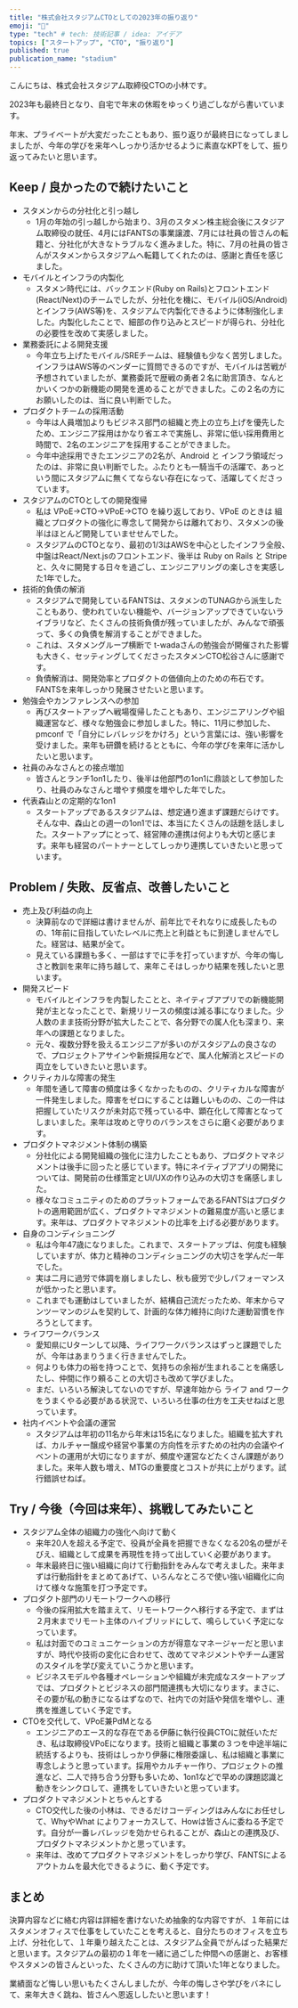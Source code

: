 ```yaml
---
title: "株式会社スタジアムCTOとしての2023年の振り返り"
emoji: "📝"
type: "tech" # tech: 技術記事 / idea: アイデア
topics: ["スタートアップ", "CTO", "振り返り"]
published: true
publication_name: "stadium"
---
```


こんにちは、株式会社スタジアム取締役CTOの小林です。

2023年も最終日となり、自宅で年末の休暇をゆっくり過ごしながら書いています。

年末、プライベートが大変だったこともあり、振り返りが最終日になってしましましたが、今年の学びを来年へしっかり活かせるように素直なKPTをして、振り返ってみたいと思います。

## Keep / 良かったので続けたいこと

- スタメンからの分社化と引っ越し
  - 1月の年始の引っ越しから始まり、3月のスタメン株主総会後にスタジアム取締役の就任、4月にはFANTSの事業譲渡、7月には社員の皆さんの転籍と、分社化が大きなトラブルなく進みました。特に、7月の社員の皆さんがスタメンからスタジアムへ転籍してくれたのは、感謝と責任を感じました。
- モバイルとインフラの内製化
  - スタメン時代には、バックエンド(Ruby on Rails)とフロントエンド(React/Next)のチームでしたが、分社化を機に、モバイル(iOS/Android)とインフラ(AWS等)を、スタジアムで内製化できるように体制強化しました。内製化したことで、細部の作り込みとスピードが得られ、分社化の必要性を改めて実感しました。
- 業務委託による開発支援
  - 今年立ち上げたモバイル/SREチームは、経験値も少なく苦労しました。インフラはAWS等のベンダーに質問できるのですが、モバイルは苦戦が予想されていましたが、業務委託で歴戦の勇者２名に助言頂き、なんとかいくつかの新機能の開発を進めることができました。この２名の方にお願いしたのは、当に良い判断でした。
- プロダクトチームの採用活動
  - 今年は人員増加よりもビジネス部門の組織と売上の立ち上げを優先したため、エンジニア採用はかなり省エネで実施し、非常に低い採用費用と時間で、2名のエンジニアを採用することができました。
  - 今年中途採用できたエンジニアの2名が、Android と インフラ領域だったのは、非常に良い判断でした。ふたりとも一騎当千の活躍で、あっという間にスタジアムに無くてならない存在になって、活躍してくださっています。
- スタジアムのCTOとしての開発復帰
  - 私は VPoE→CTO→VPoE→CTO を繰り返しており、VPoE のときは 組織とプロダクトの強化に専念して開発からは離れており、スタメンの後半はほとんど開発していませせんでした。
  - スタジアムのCTOとなり、最初の1/3はAWSを中心としたインフラ全般、中盤はReact/Next.jsのフロントエンド、後半は Ruby on Rails と Stripe と、久々に開発する日々を過ごし、エンジニアリングの楽しさを実感した1年でした。
- 技術的負債の解消
  - スタジアムで開発しているFANTSは、スタメンのTUNAGから派生したこともあり、使われていない機能や、バージョンアップできていないライブラリなど、たくさんの技術負債が残っていましたが、みんなで頑張って、多くの負債を解消することができました。
  - これは、スタメングループ横断で t-wadaさんの勉強会が開催された影響も大きく、セッティングしてくださったスタメンCTO松谷さんに感謝です。
  - 負債解消は、開発効率とプロダクトの価値向上のための布石です。FANTSを来年しっかり発展させたいと思います。
- 勉強会やカンファレンスへの参加
  - 再びスタートアップへ戦場復帰したこともあり、エンジニアリングや組織運営など、様々な勉強会に参加しました。特に、11月に参加した、pmconf で「自分にレバレッジをかけろ」という言葉には、強い影響を受けました。来年も研鑽を続けるとともに、今年の学びを来年に活かしたいと思います。
- 社員のみなさんとの接点増加
  - 皆さんとランチ1on1したり、後半は他部門の1on1に鼎談として参加したり、社員のみなさんと増やす頻度を増やした年でした。
- 代表森山との定期的な1on1
  - スタートアップであるスタジアムは、想定通り進まず課題だらけです。そんな中、森山との週一の1on1では、本当にたくさんの話題を話しました。スタートアップにとって、経営陣の連携は何よりも大切と感じます。来年も経営のパートナーとしてしっかり連携していきたいと思っています。

## Problem / 失敗、反省点、改善したいこと

- 売上及び利益の向上
  - 決算前なので詳細は書けませんが、前年比でそれなりに成長したものの、1年前に目指していたレベルに売上と利益ともに到達しませんでした。経営は、結果が全て。
  - 見えている課題も多く、一部はすでに手を打っていますが、今年の悔しさと教訓を来年に持ち越して、来年こそはしっかり結果を残したいと思います。
- 開発スピード
  - モバイルとインフラを内製したことと、ネイティブアプリでの新機能開発が主となったことで、新規リリースの頻度は減る事になりました。少人数のまま技術分野が拡大したことで、各分野での属人化も深まり、来年への課題となりました。
  - 元々、複数分野を扱えるエンジニアが多いのがスタジアムの良さなので、プロジェクトアサインや新規採用などで、属人化解消とスピードの両立をしていきたいと思います。
- クリティカルな障害の発生
  - 年間を通して障害の頻度は多くなかったものの、クリティカルな障害が一件発生しました。障害をゼロにすることは難しいものの、この一件は把握していたリスクが未対応で残っている中、顕在化して障害となってしまいました。来年は攻めと守りのバランスをさらに磨く必要があります。
- プロダクトマネジメント体制の構築
  - 分社化による開発組織の強化に注力したこともあり、プロダクトマネジメントは後手に回ったと感じています。特にネイティブアプリの開発については、開発前の仕様策定とUI/UXの作り込みの大切さを痛感しました。
  - 様々なコミュニティのためのプラットフォームであるFANTSはプロダクトの適用範囲が広く、プロダクトマネジメントの難易度が高いと感じます。来年は、プロダクトマネジメントの比率を上げる必要があります。
- 自身のコンディショニング
  - 私は今年47歳になりました。これまで、スタートアップは、何度も経験していますが、体力と精神のコンディショニングの大切さを学んだ一年でした。
  - 実は二月に過労で体調を崩しましたし、秋も疲労で少しパフォーマンスが低かったと思います。
  - これまでも運動はしていましたが、結構自己流だったため、年末からマンツーマンのジムを契約して、計画的な体力維持に向けた運動習慣を作ろうとしてます。
- ライフワークバランス
   - 愛知県にUターンして以降、ライフワークバランスはずっと課題でしたが、今年はあまりうまく行きませんでした。
   - 何よりも体力の裕を持つことで、気持ちの余裕が生まれることを痛感したし、仲間に作り頼ることの大切さも改めて学びました。
   - まだ、いろいろ解決してないのですが、早速年始から ライフ and ワーク をうまくやる必要がある状況で、いろいろ仕事の仕方を工夫せねばと思っています。
- 社内イベントや会議の運営
   - スタジアムは年初の11名から年末は15名になりました。組織を拡大すれば、カルチャー醸成や経営や事業の方向性を示すための社内の会議やイベントの運用が大切になりますが、頻度や運営などたくさん課題がありました。来年人数も増え、MTGの重要度とコストが共に上がります。試行錯誤せねば。

## Try / 今後（今回は来年）、挑戦してみたいこと

- スタジアム全体の組織力の強化へ向けて動く
  - 来年20人を超える予定で、役員が全員を把握できなくなる20名の壁がそびえ、組織として成果を再現性を持って出していく必要があります。
  - 年末最終日に強い組織に向けて行動指針をみんなで考えました。来年まずは行動指針をまとめてあげて、いろんなところで使い強い組織化に向けて様々な施策を打つ予定です。
- プロダクト部門のリモートワークへの移行
  - 今後の採用拡大を踏まえて、リモートワークへ移行する予定で、まずは２月末までリモート主体のハイブリッドにして、鳴らしていく予定になっています。
  - 私は対面でのコミュニケーションの方が得意なマネージャーだと思いますが、時代や技術の変化に合わせて、改めてマネジメントやチーム運営のスタイルを学び変えていこうかと思います。
  - ビジネスモデルや各種オペレーションや組織が未完成なスタートアップでは、プロダクトとビジネスの部門間連携も大切になります。まさに、その要が私の動きになるはずなので、社内での対話や発信を増やし、連携を推進していく予定です。
- CTOを交代して、VPoE兼PdMとなる
  - エンジニアのエース的な存在である伊藤に執行役員CTOに就任いただき、私は取締役VPoEになります。技術と組織と事業の３つを中途半端に統括するよりも、技術はしっかり伊藤に権限委譲し、私は組織と事業に専念しようと思っています。採用やカルチャー作り、プロジェクトの推進など、二人で持ち合う分野も多いため、1on1などで早めの課題認識と動きをシンクロして、連携をしていきたいと思っています。
- プロダクトマネジメントとちゃんとする
  - CTO交代した後の小林は、できるだけコーディングはみんなにお任せして、WhyやWhat によりフォーカスして、Howは皆さんに委ねる予定です。自分が一番レバレッジを効かせられることが、森山との連携及び、プロダクトマネジメントかと思っています。
  - 来年は、改めてプロダクトマネジメントをしっかり学び、FANTSによるアウトカムを最大化できるように、動く予定です。


## まとめ

決算内容などに絡む内容は詳細を書けないため抽象的な内容ですが、１年前にはスタメンオフィスで仕事をしていたことを考えると、自分たちのオフィスを立ち上げ、分社化して、１年乗り越えたことは、スタジアム全員でがんばった結果だと思います。スタジアムの最初の１年を一緒に過ごした仲間への感謝と、お客様やスタメンの皆さんといった、たくさんの方に助けて頂いた1年となりました。

業績面など悔しい思いもたくさんしましたが、今年の悔しさや学びをバネにして、来年大きく跳ね、皆さんへ恩返ししたいと思います！

